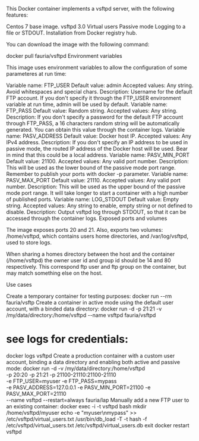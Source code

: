 This Docker container implements a vsftpd server, with the following features:

Centos 7 base image.
vsftpd 3.0
Virtual users
Passive mode
Logging to a file or STDOUT.
Installation from Docker registry hub.

You can download the image with the following command:

docker pull fauria/vsftpd
Environment variables

This image uses environment variables to allow the configuration of some parameteres at run time:

Variable name: FTP_USER
Default value: admin
Accepted values: Any string. Avoid whitespaces and special chars.
Description: Username for the default FTP account. If you don't specify it through the FTP_USER environment variable at run time, admin will be used by default.
Variable name: FTP_PASS
Default value: Random string.
Accepted values: Any string.
Description: If you don't specify a password for the default FTP account through FTP_PASS, a 16 characters random string will be automatically generated. You can obtain this value through the container logs.
Variable name: PASV_ADDRESS
Default value: Docker host IP.
Accepted values: Any IPv4 address.
Description: If you don't specify an IP address to be used in passive mode, the routed IP address of the Docker host will be used. Bear in mind that this could be a local address.
Variable name: PASV_MIN_PORT
Default value: 21100.
Accepted values: Any valid port number.
Description: This will be used as the lower bound of the passive mode port range. Remember to publish your ports with docker -p parameter.
Variable name: PASV_MAX_PORT
Default value: 21110.
Accepted values: Any valid port number.
Description: This will be used as the upper bound of the passive mode port range. It will take longer to start a container with a high number of published ports.
Variable name: LOG_STDOUT
Default value: Empty string.
Accepted values: Any string to enable, empty string or not defined to disable.
Description: Output vsftpd log through STDOUT, so that it can be accessed through the container logs.
Exposed ports and volumes

The image exposes ports 20 and 21. Also, exports two volumes: /home/vsftpd, which contains users home directories, and /var/log/vsftpd, used to store logs.

When sharing a homes directory between the host and the container (/home/vsftpd) the owner user id and group id should be 14 and 80 respectively. This correspond ftp user and ftp group on the container, but may match something else on the host.

Use cases

Create a temporary container for testing purposes:
  docker run --rm fauria/vsftp
Create a container in active mode using the default user account, with a binded data directory:
docker run -d -p 21:21 -v /my/data/directory:/home/vsftpd --name vsftpd fauria/vsftpd
# see logs for credentials:
docker logs vsftpd
Create a production container with a custom user account, binding a data directory and enabling both active and passive mode:
docker run -d -v /my/data/directory:/home/vsftpd \
-p 20:20 -p 21:21 -p 21100-21110:21100-21110 \
-e FTP_USER=myuser -e FTP_PASS=mypass \
-e PASV_ADDRESS=127.0.0.1 -e PASV_MIN_PORT=21100 -e PASV_MAX_PORT=21110 \
--name vsftpd --restart=always fauria/lap
Manually add a new FTP user to an existing container:
docker exec -i -t vsftpd bash
mkdir /home/vsftpd/myuser
echo -e "myuser\nmypass" >> /etc/vsftpd/virtual_users.txt
/usr/bin/db_load -T -t hash -f /etc/vsftpd/virtual_users.txt /etc/vsftpd/virtual_users.db
exit
docker restart vsftpd